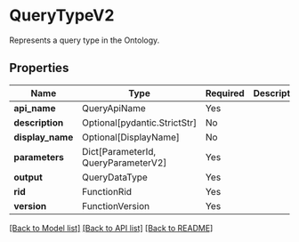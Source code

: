 # QueryTypeV2

Represents a query type in the Ontology.

## Properties
| Name | Type | Required | Description |
| ------------ | ------------- | ------------- | ------------- |
**api_name** | QueryApiName | Yes |  |
**description** | Optional[pydantic.StrictStr] | No |  |
**display_name** | Optional[DisplayName] | No |  |
**parameters** | Dict[ParameterId, QueryParameterV2] | Yes |  |
**output** | QueryDataType | Yes |  |
**rid** | FunctionRid | Yes |  |
**version** | FunctionVersion | Yes |  |


[[Back to Model list]](../../../../README.md#models-v2-link) [[Back to API list]](../../../../README.md#apis-v2-link) [[Back to README]](../../../../README.md)
